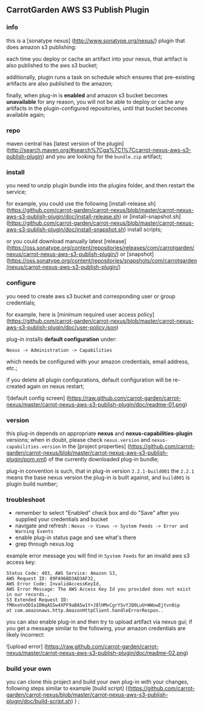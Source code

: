 <!--

    Copyright (C) 2010-2012 Andrei Pozolotin <Andrei.Pozolotin@gmail.com>

    All rights reserved. Licensed under the OSI BSD License.

    http://www.opensource.org/licenses/bsd-license.php

-->
## CarrotGarden AWS S3 Publish Plugin

### info

this is a 
[sonatype nexus]
(http://www.sonatype.org/nexus/)
plugin that does amazon s3 publishing:

each time you deploy or cache an artifact into your nexus,
that artifact is also published to the aws s3 bucket;

additionally, plugin runs a task on schedule
which ensures that pre-existing artifacts are also published to the amazon;

finally, when plug-in is **enabled** and amazon s3 bucket becomes **unavailable** for any reason,
you will not be able to deploy or cache any artifacts in the plugin-configured repositories,
until that bucket becomes available again;

### repo

maven central has
[latest version of the plugin]
(http://search.maven.org/#search%7Cga%7C1%7Ccarrot-nexus-aws-s3-publish-plugin)
and you are looking for the ```bundle.zip``` artifact;

### install

you need to unzip plugin bundle into the plugins folder, and then restart the service;

for example, you could use the following
[install-release.sh]
(https://github.com/carrot-garden/carrot-nexus/blob/master/carrot-nexus-aws-s3-publish-plugin/doc/install-release.sh)
or
[install-snapshot.sh]
(https://github.com/carrot-garden/carrot-nexus/blob/master/carrot-nexus-aws-s3-publish-plugin/doc/install-snapshot.sh)
install scripts;

or you could download manually latest 
[release]
(https://oss.sonatype.org/content/repositories/releases/com/carrotgarden/nexus/carrot-nexus-aws-s3-publish-plugin/)
or
[snapshot]
(https://oss.sonatype.org/content/repositories/snapshots/com/carrotgarden/nexus/carrot-nexus-aws-s3-publish-plugin/)

### configure

you need to create aws s3 bucket and corresponding user or group credentials;

for example, here is 
[minimum required user access policy]
(https://github.com/carrot-garden/carrot-nexus/blob/master/carrot-nexus-aws-s3-publish-plugin/doc/user-policy.json)

plug-in installs **default configuration** under:
```
Nexus -> Administration -> Capabilities
``` 

which needs be configured with your amazon credentials, email address, etc.;

if you delete all plugin configurations, default configuration 
will be re-created again on nexus restart;

![default config screen]
(https://raw.github.com/carrot-garden/carrot-nexus/master/carrot-nexus-aws-s3-publish-plugin/doc/readme-01.png)

### version

this plug-in depends on appropriate **nexus** and **nexus-capabilities-plugin** versions;
when in doubt, please check ```nexus.version``` and ```nexus-capabilities.version``` in the
[project properties]
(https://github.com/carrot-garden/carrot-nexus/blob/master/carrot-nexus-aws-s3-publish-plugin/pom.xml)
of the currently downloaded plug-in bundle; 

plug-in convention is such, that in plug-in version ```2.2.1-build001``` 
the ```2.2.1``` means the base nexus version the plug-in is built against,
and ```build001``` is plugin build number;

### troubleshoot

* remember to select "Enabled" check box and do "Save" after you supplied your credentials and bucket
* navigate and refresh : ```Nexus -> Views -> System Feeds -> Error and Warning Events```
* enable plug-in status page and see what's there
* grep through nexus.log

example error message you will find in ```System Feeds``` for an invalid aws s3 access key: 
```
Status Code: 403, AWS Service: Amazon S3, 
AWS Request ID: 89FA96BD3AD3AF32, 
AWS Error Code: InvalidAccessKeyId, 
AWS Error Message: The AWS Access Key Id you provided does not exist in our records., 
S3 Extended Request ID: fMHxoVvODIa1DNqASSw4XPF9aBASw1Y+J8lHMxCgrYSvYJQ0LuU+WWowEjtvn0ip    
at com.amazonaws.http.AmazonHttpClient.handleErrorRespon..
``` 

you can also enable plug-in and then try to upload artifact via nexus gui; 
if you get a message similar to the following, 
your amazon credentials are likely incorrect:

![upload error]
(https://raw.github.com/carrot-garden/carrot-nexus/master/carrot-nexus-aws-s3-publish-plugin/doc/readme-02.png)

### build your own

you can clone this project and build your own plug-in with your changes,
following steps similar to example
[build script]
((https://github.com/carrot-garden/carrot-nexus/blob/master/carrot-nexus-aws-s3-publish-plugin/doc/build-script.sh)
)
;
